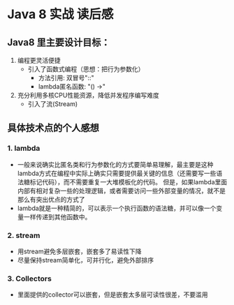 # Java 8 实战 读后感
## Java8 里主要设计目标：
1. 编程更灵活便捷
   - 引入了函数式编程（思想：把行为参数化）
     - 方法引用: 双冒号"::"
     - lambda匿名函数: "() ->"
2. 充分利用多核CPU性能资源，降低并发程序编写难度
   - 引入了流(Stream)
## 具体技术点的个人感想
### 1. lambda
- 一般来说确实比匿名类和行为参数化的方式要简单易理解，最主要是这种lambda方式在编程中实际上确实只需要提供最关键的信息（还需要写一些语法糖标记代码），而不需要重复一大堆模板化的代码。
    但是，如果lambda里面内部有相对复杂一些的处理逻辑，或者需要访问一些外部变量的情况，就不是那么有突出优点的方式了
- lambda就是一种精简的，可以表示一个执行函数的语法糖，并可以像一个变量一样传递到其他函数中。
### 2. stream
- 用stream避免多层嵌套，嵌套多了易读性下降
- 尽量保持stream简单化，可并行化，避免外部排序
### 3. Collectors
- 里面提供的collector可以嵌套，但是嵌套太多层可读性很差，不要滥用